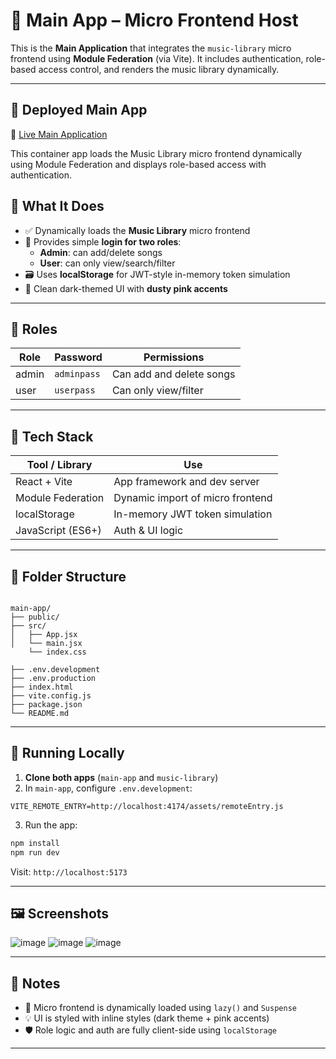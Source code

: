 # 🎼 Main App – Micro Frontend Host

This is the **Main Application** that integrates the `music-library` micro frontend using **Module Federation** (via Vite). It includes authentication, role-based access control, and renders the music library dynamically.

---
## 🚀 Deployed Main App

🔗 [Live Main Application](https://main-app-lime.vercel.app/)

This container app loads the Music Library micro frontend dynamically using Module Federation and displays role-based access with authentication.


## 🧩 What It Does

- ✅ Dynamically loads the **Music Library** micro frontend
- 🔐 Provides simple **login for two roles**:
  - **Admin**: can add/delete songs
  - **User**: can only view/search/filter
- 🗃️ Uses **localStorage** for JWT-style in-memory token simulation
- 🎨 Clean dark-themed UI with **dusty pink accents**

---

## 🔐 Roles

| Role   | Password    | Permissions             |
|--------|-------------|--------------------------|
| admin  | `adminpass` | Can add and delete songs |
| user   | `userpass`  | Can only view/filter     |

---

## 🚀 Tech Stack

| Tool / Library     | Use                              |
|--------------------|-----------------------------------|
| React + Vite       | App framework and dev server      |
| Module Federation  | Dynamic import of micro frontend  |
| localStorage       | In-memory JWT token simulation    |
| JavaScript (ES6+)  | Auth & UI logic                   |

---

## 📂 Folder Structure

```

main-app/
├── public/
├── src/
│   ├── App.jsx
│   └── main.jsx
    └── index.css

├── .env.development
├── .env.production
├── index.html
├── vite.config.js
├── package.json
└── README.md

````

---

## 🧪 Running Locally

1. **Clone both apps** (`main-app` and `music-library`)
2. In `main-app`, configure `.env.development`:

```env
VITE_REMOTE_ENTRY=http://localhost:4174/assets/remoteEntry.js
````

3. Run the app:

```bash
npm install
npm run dev
```

Visit: `http://localhost:5173`

---


## 🖼️ Screenshots
![image](https://github.com/user-attachments/assets/03e10cf9-0946-4c22-a7f9-a265f233e3b2)
![image](https://github.com/user-attachments/assets/dcde7906-3500-44f7-a03c-3129634ac3fb)
![image](https://github.com/user-attachments/assets/2ff371d7-d6ae-427a-bf57-fc0e62b06fd8)

---

## 🧠 Notes

* 🎯 Micro frontend is dynamically loaded using `lazy()` and `Suspense`
* 💡 UI is styled with inline styles (dark theme + pink accents)
* 🛡️ Role logic and auth are fully client-side using `localStorage`

---


